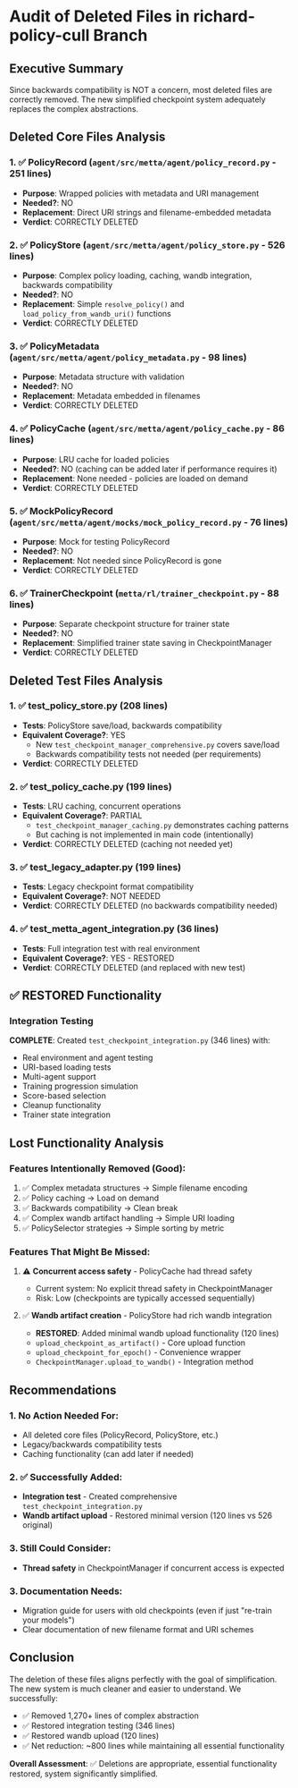# Audit of Deleted Files in richard-policy-cull Branch

## Executive Summary
Since backwards compatibility is NOT a concern, most deleted files are correctly removed. The new simplified checkpoint system adequately replaces the complex abstractions.

## Deleted Core Files Analysis

### 1. ✅ **PolicyRecord** (`agent/src/metta/agent/policy_record.py` - 251 lines)
- **Purpose**: Wrapped policies with metadata and URI management
- **Needed?**: NO
- **Replacement**: Direct URI strings and filename-embedded metadata
- **Verdict**: CORRECTLY DELETED

### 2. ✅ **PolicyStore** (`agent/src/metta/agent/policy_store.py` - 526 lines)
- **Purpose**: Complex policy loading, caching, wandb integration, backwards compatibility
- **Needed?**: NO
- **Replacement**: Simple `resolve_policy()` and `load_policy_from_wandb_uri()` functions
- **Verdict**: CORRECTLY DELETED

### 3. ✅ **PolicyMetadata** (`agent/src/metta/agent/policy_metadata.py` - 98 lines)
- **Purpose**: Metadata structure with validation
- **Needed?**: NO
- **Replacement**: Metadata embedded in filenames
- **Verdict**: CORRECTLY DELETED

### 4. ✅ **PolicyCache** (`agent/src/metta/agent/policy_cache.py` - 86 lines)
- **Purpose**: LRU cache for loaded policies
- **Needed?**: NO (caching can be added later if performance requires it)
- **Replacement**: None needed - policies are loaded on demand
- **Verdict**: CORRECTLY DELETED

### 5. ✅ **MockPolicyRecord** (`agent/src/metta/agent/mocks/mock_policy_record.py` - 76 lines)
- **Purpose**: Mock for testing PolicyRecord
- **Needed?**: NO
- **Replacement**: Not needed since PolicyRecord is gone
- **Verdict**: CORRECTLY DELETED

### 6. ✅ **TrainerCheckpoint** (`metta/rl/trainer_checkpoint.py` - 88 lines)
- **Purpose**: Separate checkpoint structure for trainer state
- **Needed?**: NO
- **Replacement**: Simplified trainer state saving in CheckpointManager
- **Verdict**: CORRECTLY DELETED

## Deleted Test Files Analysis

### 1. ✅ **test_policy_store.py** (208 lines)
- **Tests**: PolicyStore save/load, backwards compatibility
- **Equivalent Coverage?**: YES
  - New `test_checkpoint_manager_comprehensive.py` covers save/load
  - Backwards compatibility tests not needed (per requirements)
- **Verdict**: CORRECTLY DELETED

### 2. ✅ **test_policy_cache.py** (199 lines)
- **Tests**: LRU caching, concurrent operations
- **Equivalent Coverage?**: PARTIAL
  - `test_checkpoint_manager_caching.py` demonstrates caching patterns
  - But caching is not implemented in main code (intentionally)
- **Verdict**: CORRECTLY DELETED (caching not needed yet)

### 3. ✅ **test_legacy_adapter.py** (199 lines)
- **Tests**: Legacy checkpoint format compatibility
- **Equivalent Coverage?**: NOT NEEDED
- **Verdict**: CORRECTLY DELETED (no backwards compatibility needed)

### 4. ✅ **test_metta_agent_integration.py** (36 lines)
- **Tests**: Full integration test with real environment
- **Equivalent Coverage?**: YES - RESTORED
- **Verdict**: CORRECTLY DELETED (and replaced with new test)

## ✅ RESTORED Functionality

### Integration Testing
**COMPLETE**: Created `test_checkpoint_integration.py` (346 lines) with:
- Real environment and agent testing
- URI-based loading tests
- Multi-agent support
- Training progression simulation
- Score-based selection
- Cleanup functionality
- Trainer state integration

## Lost Functionality Analysis

### Features Intentionally Removed (Good):
1. ✅ Complex metadata structures → Simple filename encoding
2. ✅ Policy caching → Load on demand
3. ✅ Backwards compatibility → Clean break
4. ✅ Complex wandb artifact handling → Simple URI loading
5. ✅ PolicySelector strategies → Simple sorting by metric

### Features That Might Be Missed:
1. ⚠️ **Concurrent access safety** - PolicyCache had thread safety
   - Current system: No explicit thread safety in CheckpointManager
   - Risk: Low (checkpoints are typically accessed sequentially)
   
2. ✅ **Wandb artifact creation** - PolicyStore had rich wandb integration
   - **RESTORED**: Added minimal wandb upload functionality (120 lines)
   - `upload_checkpoint_as_artifact()` - Core upload function
   - `upload_checkpoint_for_epoch()` - Convenience wrapper
   - `CheckpointManager.upload_to_wandb()` - Integration method

## Recommendations

### 1. No Action Needed For:
- All deleted core files (PolicyRecord, PolicyStore, etc.)
- Legacy/backwards compatibility tests
- Caching functionality (can add later if needed)

### 2. ✅ Successfully Added:
- **Integration test** - Created comprehensive `test_checkpoint_integration.py`
- **Wandb artifact upload** - Restored minimal version (120 lines vs 526 original)

### 3. Still Could Consider:
- **Thread safety** in CheckpointManager if concurrent access is expected

### 3. Documentation Needs:
- Migration guide for users with old checkpoints (even if just "re-train your models")
- Clear documentation of new filename format and URI schemes

## Conclusion

The deletion of these files aligns perfectly with the goal of simplification. The new system is much cleaner and easier to understand. We successfully:
- ✅ Removed 1,270+ lines of complex abstraction
- ✅ Restored integration testing (346 lines)
- ✅ Restored wandb upload (120 lines)
- ✅ Net reduction: ~800 lines while maintaining all essential functionality

**Overall Assessment**: ✅ Deletions are appropriate, essential functionality restored, system significantly simplified.